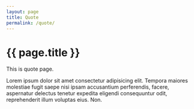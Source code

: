 ```yaml
---
layout: page
title: Quote
permalink: /quote/
---
```


<h1>{{ page.title }}</h1>

This is quote page. 

Lorem ipsum dolor sit amet consectetur adipisicing elit. Tempora maiores molestiae fugit saepe nisi ipsam accusantium perferendis, facere, aspernatur delectus tenetur expedita eligendi consequuntur odit, reprehenderit illum voluptas eius. Non.